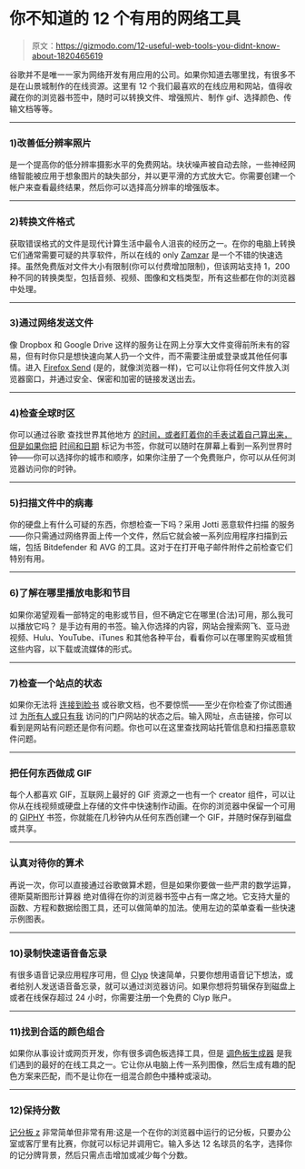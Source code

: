 # 你不知道的 12 个有用的网络工具

> 原文：<https://gizmodo.com/12-useful-web-tools-you-didnt-know-about-1820465619>

谷歌并不是唯一一家为网络开发有用应用的公司。如果你知道去哪里找，有很多不是在山景城制作的在线资源。这里有 12 个我们最喜欢的在线应用和网站，值得收藏在你的浏览器书签中，随时可以转换文件、增强照片、制作 gif、选择颜色、传输文档等等。



* * *

### **1)改善低分辨率照片**

是一个提高你的低分辨率摄影水平的免费网站。块状噪声被自动去除，一些神经网络智能被应用于想象图片的缺失部分，并以更平滑的方式放大它。你需要创建一个帐户来查看最终结果，然后你可以选择高分辨率的增强版本。

* * *

### **2)转换文件格式**

获取错误格式的文件是现代计算生活中最令人沮丧的经历之一。在你的电脑上转换它们通常需要可疑的共享软件，所以在线的 only [Zamzar](http://www.zamzar.com/) 是一个不错的快速选择。虽然免费版对文件大小有限制(你可以付费增加限制)，但该网站支持 1，200 种不同的转换类型，包括音频、视频、图像和文档类型，所有这些都在你的浏览器中处理。

* * *

### **3)通过网络发送文件**

像 Dropbox 和 Google Drive 这样的服务让在网上分享大文件变得前所未有的容易，但有时你只是想快速向某人扔一个文件，而不需要注册或登录或其他任何事情。进入 [Firefox Send](https://send.firefox.com/) (是的，就像浏览器一样)，它可以让你将任何文件放入浏览器窗口，并通过安全、保密和加密的链接发送出去。

* * *

### **4)检查全球时区**

你可以通过谷歌 查找世界其他地方 [的时间，或者盯着你的手表试着自己算出来，但是如果你把](http://fieldguide.gizmodo.com/the-best-stuff-to-do-on-the-google-homepage-that-isnt-g-1794066321) [时间和日期](https://www.timeanddate.com/) 标记为书签，你就可以随时在屏幕上看到一系列世界时钟——你可以选择你的城市和顺序，如果你注册了一个免费账户，你可以从任何浏览器访问你的时钟。

* * *

### **5)扫描文件中的病毒**

你的硬盘上有什么可疑的东西，你想检查一下吗？采用 Jotti 恶意软件扫描 的服务——你只需通过网络界面上传一个文件，然后它就会被一系列应用程序扫描到云端，包括 Bitdefender 和 AVG 的工具。这对于在打开电子邮件附件之前检查它们特别有用。

* * *

### **6)了解在哪里播放电影和节目**

如果你渴望观看一部特定的电影或节目，但不确定它在哪里(合法)可用，那么我可以播放它吗？ 是手边有用的书签。输入你选择的内容，网站会搜索网飞、亚马逊视频、Hulu、YouTube、iTunes 和其他各种平台，看看你可以在哪里购买或租赁这些内容，以下载或流媒体的形式。

* * *

### **7)检查一个站点的状态**

如果你无法将 [连接到脸书](http://fieldguide.gizmodo.com/how-to-control-your-facebook-news-feed-1787061050) 或谷歌文档，也不要惊慌——至少在你检查了你试图通过 [为所有人或只有我](http://downforeveryoneorjustme.com/) 访问的门户网站的状态之后。输入网址，点击链接，你可以看到是网站有问题还是你有问题。你也可以在这里查找网站托管信息和扫描恶意软件问题。

* * *

### 把任何东西做成 GIF

每个人都喜欢 GIF，互联网上最好的 GIF 资源之一也有一个 creator 组件，可以让你从在线视频或硬盘上存储的文件中快速制作动画。在你的浏览器中保留一个可用的 [GIPHY](https://giphy.com/create/gifmaker) 书签，你就能在几秒钟内从任何东西创建一个 GIF，并随时保存到磁盘或共享。

* * *

### 认真对待你的算术

再说一次，你可以直接通过谷歌做算术题，但是如果你要做一些严肃的数学运算，德斯莫斯图形计算器 绝对值得在你的浏览器书签中占有一席之地。它支持大量的函数、方程和数据绘图工具，还可以做简单的加法。使用左边的菜单查看一些快速示例图表。

* * *

### **10)录制快速语音备忘录**

有很多语音记录应用程序可用，但 [Clyp](https://clyp.it/) 快速简单，只要你想用语音记下想法，或者给别人发送语音备忘录，就可以通过浏览器访问。如果你想将剪辑保存到磁盘上或者在线保存超过 24 小时，你需要注册一个免费的 Clyp 账户。

* * *

### **11)找到合适的颜色组合**

如果你从事设计或网页开发，你有很多调色板选择工具，但是 [调色板生成器](http://palettegenerator.com/) 是我们遇到的最好的在线工具之一。它让你从电脑上传一系列图像，然后生成有趣的配色方案来匹配，而不是让你在一组混合颜色中播种或滚动。

* * *

### **12)保持分数**

[记分板 z](http://www.scoreboardz.com/) 非常简单但非常有用:这是一个在你的浏览器中运行的记分板，只要办公室或客厅里有比赛，你就可以标记并调用它。输入多达 12 名球员的名字，选择你的记分牌背景，然后只需点击增加或减少每个分数。